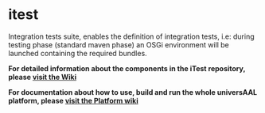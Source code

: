 # itest
Integration tests suite, enables the definition of integration tests, i.e: during testing phase (standard maven phase) an OSGi environment will be launched containing the required bundles.

**For detailed information about the components in the iTest repository, please [visit the Wiki](https://github.com/universAAL/itest/wiki)**

**For documentation about how to use, build and run the whole universAAL platform, please [visit the Platform wiki](https://github.com/universAAL/platform/wiki)**

